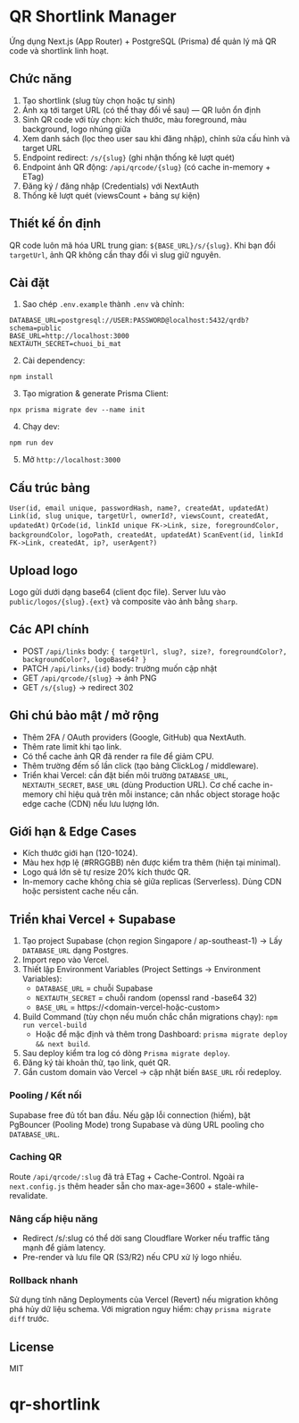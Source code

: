 # QR Shortlink Manager

Ứng dụng Next.js (App Router) + PostgreSQL (Prisma) để quản lý mã QR code và shortlink linh hoạt.

## Chức năng
1. Tạo shortlink (slug tùy chọn hoặc tự sinh)
2. Ánh xạ tới target URL (có thể thay đổi về sau) — QR luôn ổn định
3. Sinh QR code với tùy chọn: kích thước, màu foreground, màu background, logo nhúng giữa
4. Xem danh sách (lọc theo user sau khi đăng nhập), chỉnh sửa cấu hình và target URL
5. Endpoint redirect: `/s/{slug}` (ghi nhận thống kê lượt quét)
6. Endpoint ảnh QR động: `/api/qrcode/{slug}` (có cache in-memory + ETag)
7. Đăng ký / đăng nhập (Credentials) với NextAuth
8. Thống kê lượt quét (viewsCount + bảng sự kiện)

## Thiết kế ổn định
QR code luôn mã hóa URL trung gian: `${BASE_URL}/s/{slug}`. Khi bạn đổi `targetUrl`, ảnh QR không cần thay đổi vì slug giữ nguyên.

## Cài đặt

1. Sao chép `.env.example` thành `.env` và chỉnh:
```
DATABASE_URL=postgresql://USER:PASSWORD@localhost:5432/qrdb?schema=public
BASE_URL=http://localhost:3000
NEXTAUTH_SECRET=chuoi_bi_mat
```
2. Cài dependency:
```
npm install
```
3. Tạo migration & generate Prisma Client:
```
npx prisma migrate dev --name init
```
4. Chạy dev:
```
npm run dev
```
5. Mở `http://localhost:3000`

## Cấu trúc bảng
`User(id, email unique, passwordHash, name?, createdAt, updatedAt)`
`Link(id, slug unique, targetUrl, ownerId?, viewsCount, createdAt, updatedAt)`
`QrCode(id, linkId unique FK->Link, size, foregroundColor, backgroundColor, logoPath, createdAt, updatedAt)`
`ScanEvent(id, linkId FK->Link, createdAt, ip?, userAgent?)`

## Upload logo
Logo gửi dưới dạng base64 (client đọc file). Server lưu vào `public/logos/{slug}.{ext}` và composite vào ảnh bằng `sharp`.

## Các API chính
- POST `/api/links` body: `{ targetUrl, slug?, size?, foregroundColor?, backgroundColor?, logoBase64? }`
- PATCH `/api/links/{id}` body: trường muốn cập nhật
- GET `/api/qrcode/{slug}` -> ảnh PNG
- GET `/s/{slug}` -> redirect 302

## Ghi chú bảo mật / mở rộng
- Thêm 2FA / OAuth providers (Google, GitHub) qua NextAuth.
- Thêm rate limit khi tạo link.
- Có thể cache ảnh QR đã render ra file để giảm CPU.
- Thêm trường đếm số lần click (tạo bảng ClickLog / middleware).
 - Triển khai Vercel: cần đặt biến môi trường `DATABASE_URL`, `NEXTAUTH_SECRET`, `BASE_URL` (dùng Production URL). Cơ chế cache in-memory chỉ hiệu quả trên mỗi instance; cân nhắc object storage hoặc edge cache (CDN) nếu lưu lượng lớn.

## Giới hạn & Edge Cases
- Kích thước giới hạn (120-1024).
- Màu hex hợp lệ (#RRGGBB) nên được kiểm tra thêm (hiện tại minimal).
- Logo quá lớn sẽ tự resize 20% kích thước QR.
 - In-memory cache không chia sẻ giữa replicas (Serverless). Dùng CDN hoặc persistent cache nếu cần.

## Triển khai Vercel + Supabase

1. Tạo project Supabase (chọn region Singapore / ap-southeast-1) → Lấy `DATABASE_URL` dạng Postgres.
2. Import repo vào Vercel.
3. Thiết lập Environment Variables (Project Settings → Environment Variables):
	- `DATABASE_URL` = chuỗi Supabase
	- `NEXTAUTH_SECRET` = chuỗi random (openssl rand -base64 32)
	- `BASE_URL` = https://<domain-vercel-hoặc-custom>
4. Build Command (tùy chọn nếu muốn chắc chắn migrations chạy): `npm run vercel-build`
	- Hoặc để mặc định và thêm trong Dashboard: `prisma migrate deploy && next build`.
5. Sau deploy kiểm tra log có dòng `Prisma migrate deploy`.
6. Đăng ký tài khoản thử, tạo link, quét QR.
7. Gắn custom domain vào Vercel → cập nhật biến `BASE_URL` rồi redeploy.

### Pooling / Kết nối
Supabase free đủ tốt ban đầu. Nếu gặp lỗi connection (hiếm), bật PgBouncer (Pooling Mode) trong Supabase và dùng URL pooling cho `DATABASE_URL`.

### Caching QR
Route `/api/qrcode/:slug` đã trả ETag + Cache-Control. Ngoài ra `next.config.js` thêm header sẵn cho max-age=3600 + stale-while-revalidate.

### Nâng cấp hiệu năng
- Redirect /s/:slug có thể dời sang Cloudflare Worker nếu traffic tăng mạnh để giảm latency.
- Pre-render và lưu file QR (S3/R2) nếu CPU xử lý logo nhiều.

### Rollback nhanh
Sử dụng tính năng Deployments của Vercel (Revert) nếu migration không phá hủy dữ liệu schema. Với migration nguy hiểm: chạy `prisma migrate diff` trước.

## License
MIT
# qr-shortlink
